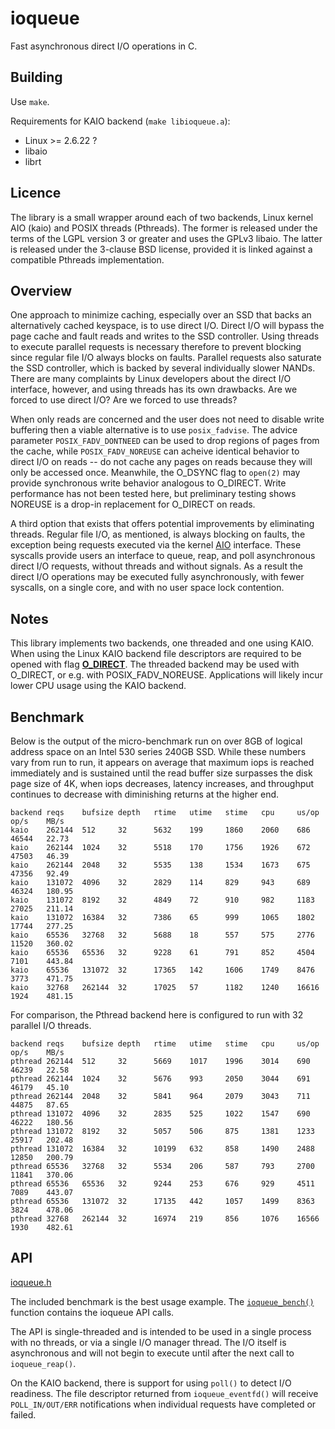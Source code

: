ioqueue
====

Fast asynchronous direct I/O operations in C.

Building
----

Use `make`.

Requirements for KAIO backend (`make libioqueue.a`):

* Linux >= 2.6.22 ?
* libaio
* librt

Licence
----

The library is a small wrapper around each of two backends, Linux kernel AIO (kaio) and POSIX threads (Pthreads). The former is released under the terms of the LGPL version 3 or greater and uses the GPLv3 libaio. The latter is released under the 3-clause BSD license, provided it is linked against a compatible Pthreads implementation.

Overview
----

One approach to minimize caching, especially over an SSD that backs an alternatively cached keyspace, is to use direct I/O. Direct I/O will bypass the page cache and fault reads and writes to the SSD controller. Using threads to execute parallel requests is necessary therefore to prevent blocking since regular file I/O always blocks on faults. Parallel requests also saturate the SSD controller, which is backed by several individually slower NANDs. There are many complaints by Linux developers about the direct I/O interface, however, and using threads has its own drawbacks. Are we forced to use direct I/O? Are we forced to use threads?

When only reads are concerned and the user does not need to disable write buffering then a viable alternative is to use
`posix_fadvise`. The advice parameter `POSIX_FADV_DONTNEED` can be used to drop regions of pages from the cache, while
`POSIX_FADV_NOREUSE` can acheive identical behavior to direct I/O on reads -- do not cache any pages on reads because they will only be accessed once. Meanwhile, the O\_DSYNC flag to `open(2)` may provide synchronous write behavior analogous to O\_DIRECT. Write performance has not been tested here, but preliminary testing shows NOREUSE is a drop-in replacement for O\_DIRECT on reads.

A third option that exists that offers potential improvements by eliminating threads. Regular file I/O, as mentioned, is always blocking on faults, the exception being requests executed via the kernel [AIO][AIO] interface. These syscalls provide users an interface to queue, reap, and poll asynchronous direct I/O requests, without threads and without signals. As a result the direct I/O operations may be executed fully asynchronously, with fewer syscalls, on a single core, and with no user space lock contention.

Notes
----

This library implements two backends, one threaded and one using KAIO. When using the Linux KAIO backend file descriptors are required to be opened with flag [**O\_DIRECT**][odirect]. The threaded backend may be used with O\_DIRECT, or e.g. with POSIX\_FADV\_NOREUSE. Applications will likely incur lower CPU usage using the KAIO backend.

Benchmark
----

Below is the output of the micro-benchmark run on over 8GB of logical address space on an Intel 530 series 240GB SSD. While these numbers vary from run to run, it appears on average that maximum iops is reached immediately and is sustained until the read buffer size surpasses the disk page size of 4K, when iops decreases, latency increases, and throughput continues to decrease with diminishing returns at the higher end.

    backend reqs    bufsize depth   rtime   utime   stime   cpu     us/op   op/s    MB/s
    kaio    262144  512     32      5632    199     1860    2060    686     46544   22.73
    kaio    262144  1024    32      5518    170     1756    1926    672     47503   46.39
    kaio    262144  2048    32      5535    138     1534    1673    675     47356   92.49
    kaio    131072  4096    32      2829    114     829     943     689     46324   180.95
    kaio    131072  8192    32      4849    72      910     982     1183    27025   211.14
    kaio    131072  16384   32      7386    65      999     1065    1802    17744   277.25
    kaio    65536   32768   32      5688    18      557     575     2776    11520   360.02
    kaio    65536   65536   32      9228    61      791     852     4504    7101    443.84
    kaio    65536   131072  32      17365   142     1606    1749    8476    3773    471.75
    kaio    32768   262144  32      17025   57      1182    1240    16616   1924    481.15

For comparison, the Pthread backend here is configured to run with 32 parallel I/O threads.

    backend reqs    bufsize depth   rtime   utime   stime   cpu     us/op   op/s    MB/s
    pthread 262144  512     32      5669    1017    1996    3014    690     46239   22.58
    pthread 262144  1024    32      5676    993     2050    3044    691     46179   45.10
    pthread 262144  2048    32      5841    964     2079    3043    711     44875   87.65
    pthread 131072  4096    32      2835    525     1022    1547    690     46222   180.56
    pthread 131072  8192    32      5057    506     875     1381    1233    25917   202.48
    pthread 131072  16384   32      10199   632     858     1490    2488    12850   200.79
    pthread 65536   32768   32      5534    206     587     793     2700    11841   370.06
    pthread 65536   65536   32      9244    253     676     929     4511    7089    443.07
    pthread 65536   131072  32      17135   442     1057    1499    8363    3824    478.06
    pthread 32768   262144  32      16974   219     856     1076    16566   1930    482.61


API
---

[ioqueue.h][ioqueue.h]

The included benchmark is the best usage example. The [`ioqueue_bench()`][ioqueue_bench] function contains the ioqueue API calls.

The API is single-threaded and is intended to be used in a single process with no threads, or via a single I/O manager thread. The I/O itself is asynchronous and will not begin to execute until after the next call to `ioqueue_reap()`.

On the KAIO backend, there is support for using `poll()` to detect I/O readiness. The file descriptor returned from `ioqueue_eventfd()` will receive `POLL_IN/OUT/ERR` notifications when individual requests have completed or failed.

[odirect]: http://man7.org/linux/man-pages/man2/open.2.html
[AIO]: https://web.archive.org/web/20150406015143/http://code.google.com/p/kernel/wiki/AIOUserGuide
[intel_perf]: http://www.intel.com/content/www/us/en/solid-state-drives/solid-state-drives-530-series.html
[iometer]: http://www.iometer.org/
[ioqueue.h]: ioqueue.h
[ioqueue_bench]: perf/bench.cc#L170
